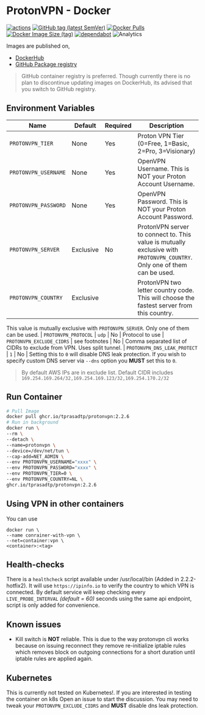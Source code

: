 # ProtonVPN - Docker

[![actions](https://github.com/tprasadtp/protonvpn-docker/workflows/build/badge.svg)](https://github.com/tprasadtp/protonvpn-docker/actions?workflow=build)
[![GitHub tag (latest SemVer)](https://img.shields.io/github/v/tag/tprasadtp/protonvpn-docker?label=version&logo=github&sort=semver)](https://github.com/tprasadtp/protonvpn-docker/releases/latest)
[![Docker Pulls](https://img.shields.io/docker/pulls/tprasadtp/protonvpn?color=0db7ed&label=hub.docker.com&logo=docker&logoColor=0db7ed)](https://hub.docker.com/r/tprasadtp/protonvpn)
[![Docker Image Size (tag)](https://img.shields.io/docker/image-size/tprasadtp/protonvpn/latest?color=0db7ed&logo=docker&logoColor=0db7ed)](https://hub.docker.com/r/tprasadtp/protonvpn)
[![dependabot](https://api.dependabot.com/badges/status?host=github&repo=tprasadtp/protonvpn-docker)](https://app.dependabot.com)
![Analytics](https://ga-beacon.prasadt.com/UA-101760811-3/github/protonvpn-docker?pink&useReferer)

Images are published on,

- [DockerHub](https://hub.docker.com/r/tprasadtp/protonvpn-docker/tags)
- [GitHub Package registry](https://github.com/users/tprasadtp/packages/container/package/protonvpn)

> GitHub container registry is preferred. Though currently there is no plan to discontinue updating images on DockerHub, its advised that you switch to GitHub registry.

## Environment Variables

| Name | Default | Required | Description
|------|---------|----------|-------------
| `PROTONVPN_TIER`          | None   | Yes | Proton VPN Tier (0=Free, 1=Basic, 2=Pro, 3=Visionary)
| `PROTONVPN_USERNAME`      | None   | Yes | OpenVPN Username. This is NOT your Proton Account Username.
| `PROTONVPN_PASSWORD`      | None   | Yes | OpenVPN Password. This is NOT your Proton Account Password.
| `PROTONVPN_SERVER`        | Exclusive | No  | ProtonVPN server to connect to. This value is mutually exclusive with `PROTONVPN_COUNTRY`. Only one of them can be used.
| `PROTONVPN_COUNTRY`       | Exclusive |     | ProtonVPN two letter country code. This will choose the fastest server from this country.
This value is mutually exclusive with `PROTONVPN_SERVER`. Only one of them can be used.
| `PROTONVPN_PROTOCOL`      | `udp`  | No  | Protocol to use
| `PROTONVPN_EXCLUDE_CIDRS` | see footnotes | No | Comma separated list of CIDRs to exclude from VPN. Uses split tunnel.
| `PROTONVPN_DNS_LEAK_PROTECT` |  `1`  | No  | Setting this to `0` will disable DNS leak protection. If you wish to specify custom DNS server via `--dns` option you **MUST** set this to `0`.

> By default AWS IPs are in exclude list. Default CIDR includes `169.254.169.264/32,169.254.169.123/32,169.254.170.2/32`

## Run Container

```bash
# Pull Image
docker pull ghcr.io/tprasadtp/protonvpn:2.2.6
# Run in background
docker run \
--rm \
--detach \
--name=protonvpn \
--device=/dev/net/tun \
--cap-add=NET_ADMIN \
--env PROTONVPN_USERNAME="xxxx" \
--env PROTONVPN_PASSWORD="xxxx" \
--env PROTONVPN_TIER=0 \
--env PROTONVPN_COUNTRY=NL \
ghcr.io/tprasadtp/protonvpn:2.2.6
```

## Using VPN in other containers

You can use

```console
docker run \
--name conrainer-with-vpn \
--net=container:vpn \
<container>:<tag>
```

## Health-checks

There is a `healthcheck` script available under /usr/local/bin (Added in 2.2.2-hotfix2). It will use `https://ipinfo.io` to verify the country to which VPN is connected. By default service will keep checking every `LIVE_PROBE_INTERVAL` _(default = 60)_ seconds using the same api endpoint, script is only added for convenience.

## Known issues

- Kill switch is **NOT** reliable. This is due to the way protonvpn cli works because on issuing reconnect they remove
re-initialize iptable rules which removes block on outgoing connections for a short duration until iptable rules are applied again.

## Kubernetes

This is currently not tested on Kubernetes!. If you are interested in testing the container on k8s
Open an issue to start the discussion. You may need to tweak your `PROTONVPN_EXCLUDE_CIDRS` and **MUST** disable dns leak protection.
